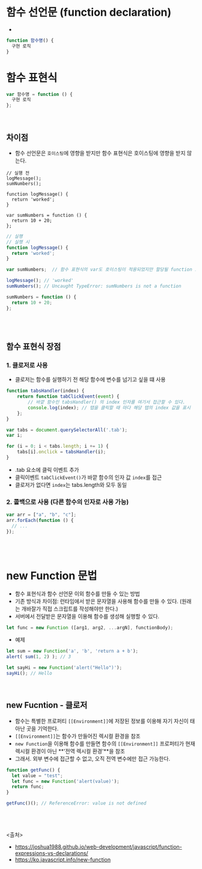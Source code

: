 # 함수 선언문 (function declaration)
- 
```js
function 함수명() {
  구현 로직
}
```


# 함수 표현식
```js
var 함수명 = function () {
  구현 로직
};
```
<br>


## 차이점
- 함수 선언문은 `호이스팅`에 영향을 받지만 함수 표현식은 호이스팅에 영향을 받지 않는다.
```JS
// 실행 전
logMessage();
sumNumbers();

function logMessage() {
  return 'worked';
}

var sumNumbers = function () {
  return 10 + 20;
};
```
```js
// 실행
// 실행 시
function logMessage() {
  return 'worked';
}

var sumNumbers;  // 함수 표현식의 var도 호이스팅이 적용되었지만 할당될 function 로직은 호출 이후 선언해 단순 변수로 인식

logMessage(); // 'worked'
sumNumbers(); // Uncaught TypeError: sumNumbers is not a function

sumNumbers = function () {
  return 10 + 20;
};
```
<br><br>

## 함수 표현식 장점
### 1. 클로저로 사용
- 클로저는 함수를 실행하기 전 해당 함수에 변수를 넘기고 싶을 떄 사용
```js
function tabsHandler(index) {
    return function tabClickEvent(event) {
        // 바깥 함수인 tabsHandler() 의 index 인자를 여기서 접근할 수 있다.
        console.log(index); // 탭을 클릭할 때 마다 해당 탭의 index 값을 표시
    };
}

var tabs = document.querySelectorAll('.tab');
var i;

for (i = 0; i < tabs.length; i += 1) {
    tabs[i].onclick = tabsHandler(i);
}
```
- .tab 요소에 클릭 이벤트 추가
- 클릭이벤트 `tabClickEvent()`가 바깥 함수의 인자 값 `index`를 접근
- 클로저가 없다면 `index`는 tabs.length와 모두 동일

### 2. 콜백으로 사용 (다른 함수의 인자로 사용 가능)
```js
var arr = ["a", "b", "c"];
arr.forEach(function () {
  // ...
});
```

<br><br>

# new Function 문법
- 함수 표현식과 함수 선언문 이외 함수를 만들 수 있는 방법
- 기존 방식과 차이점: 런타임에서 받은 문자열을 사용해 함수를 만들 수 있다. (원래는 개바잘가 직접 스크립트를 작성해야만 한다.)
- 서버에서 전달받은 문자열을 이용해 함수를 생성해 실행할 수 있다.

```js
let func = new Function ([arg1, arg2, ...argN], functionBody);
```

- 예제
```js
let sum = new Function('a', 'b', 'return a + b');
alert( sum(1, 2) ); // 3

let sayHi = new Function('alert("Hello")');
sayHi(); // Hello
```

<br>

## new Fucntion - 클로저
- 함수는 특별한 프로퍼티 `[[Environment]]`에 저장된 정보를 이용해 자기 자신이 태아난 곳을 기억한다.
- `[[Environment]]`는 함수가 만들어진 렉시컬 환경을 참조
- `new Function`을 이용해 함수를 만들면 함수의 `[[Environment]]` 프로퍼티가 현재 렉시컬 환경이 아닌 **'전역 렉시컬 환경'**을 참조
- 그래서. 외부 변수에 접근할 수 없고, 오직 전역 변수에만 접근 가능한다.
```js
function getFunc() {
  let value = "test";
  let func = new Function('alert(value)');
  return func;
}

getFunc()(); // ReferenceError: value is not defined
```



<br><br><br>
<출처>
- https://joshua1988.github.io/web-development/javascript/function-expressions-vs-declarations/
- https://ko.javascript.info/new-function
